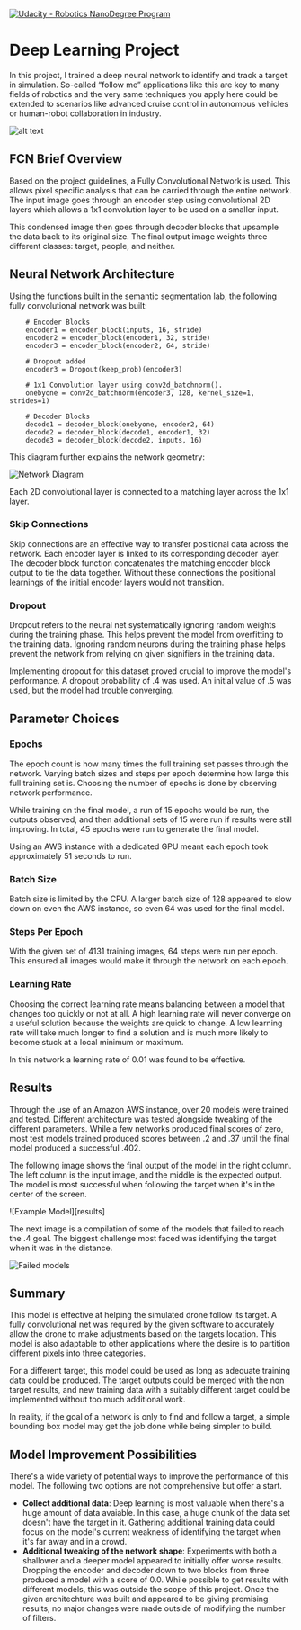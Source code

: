 [![Udacity - Robotics NanoDegree Program](https://s3-us-west-1.amazonaws.com/udacity-robotics/Extra+Images/RoboND_flag.png)](https://www.udacity.com/robotics)

# Deep Learning Project #

In this project, I trained a deep neural network to identify and track a target in simulation. So-called “follow me” applications like this are key to many fields of robotics and the very same techniques you apply here could be extended to scenarios like advanced cruise control in autonomous vehicles or human-robot collaboration in industry.

[image_0]: ./docs/misc/sim_screenshot.png
[diagram]: ./data/figures/shape.png
[result]: ./data/figures/example_tuples.png
[failures]: ./data/figures/failed_nets.png

![alt text][image_0] 

## FCN Brief Overview
Based on the project guidelines, a Fully Convolutional Network is used. This allows pixel specific analysis that can be carried through the entire network. The input image goes through an encoder step using convolutional 2D layers which allows a 1x1 convolution layer to be used on a smaller input.

This condensed image then goes through decoder blocks that upsample the data back to its original size. The final output image weights three different classes: target, people, and neither. 

## Neural Network Architecture

Using the functions built in the semantic segmentation lab, the following fully convolutional network was built:

```
    # Encoder Blocks
    encoder1 = encoder_block(inputs, 16, stride)
    encoder2 = encoder_block(encoder1, 32, stride)
    encoder3 = encoder_block(encoder2, 64, stride)
    
    # Dropout added
    encoder3 = Dropout(keep_prob)(encoder3)

    # 1x1 Convolution layer using conv2d_batchnorm().
    onebyone = conv2d_batchnorm(encoder3, 128, kernel_size=1, strides=1)
    
    # Decoder Blocks
    decode1 = decoder_block(onebyone, encoder2, 64)
    decode2 = decoder_block(decode1, encoder1, 32)
    decode3 = decoder_block(decode2, inputs, 16)
```

This diagram further explains the network geometry:

![Network Diagram][diagram]

Each 2D convolutional layer is connected to a matching layer across the 1x1 layer.

### Skip Connections
Skip connections are an effective way to transfer positional data across the network. Each encoder layer is linked to its corresponding decoder layer. The decoder block function concatenates the matching encoder block output to tie the data together. Without these connections the positional learnings of the initial encoder layers would not transition.

### Dropout
Dropout refers to the neural net systematically ignoring random weights during the training phase. This helps prevent the model from overfitting to the training data. Ignoring random neurons during the training phase helps prevent the network from relying on given signifiers in the training data.

Implementing dropout for this dataset proved crucial to improve the model's performance. A dropout probability of .4 was used. An initial value of .5 was used, but the model had trouble converging.

## Parameter Choices

### Epochs
The epoch count is how many times the full training set passes through the network. Varying batch sizes and steps per epoch determine how large this full training set is. Choosing the number of epochs is done by observing network performance.

While training on the final model, a run of 15 epochs would be run, the outputs observed, and then additional sets of 15 were run if results were still improving. In total, 45 epochs were run to generate the final model.

Using an AWS instance with a dedicated GPU meant each epoch took approximately 51 seconds to run.

### Batch Size 
Batch size is limited by the CPU. A larger batch size of 128 appeared to slow down on even the AWS instance, so even 64 was used for the final model.

### Steps Per Epoch
With the given set of 4131 training images, 64 steps were run per epoch. This ensured all images would make it through the network on each epoch.

### Learning Rate
Choosing the correct learning rate means balancing between a model that changes too quickly or not at all. A high learning rate will never converge on a useful solution because the weights are quick to change. A low learning rate will take much longer to find a solution and is much more likely to become stuck at a local minimum or maximum.

In this network a learning rate of 0.01 was found to be effective.

## Results
Through the use of an Amazon AWS instance, over 20 models were trained and tested. Different architecture was tested alongside tweaking of the different parameters. While a few networks produced final scores of zero, most test models trained produced scores between .2 and .37 until the final model produced a successful .402.

The following image shows the final output of the model in the right column. The left column is the input image, and the middle is the expected output. The model is most successful when following the target when it's in the center of the screen.

![Example Model][results]

The next image is a compilation of some of the models that failed to reach the .4 goal. The biggest challenge most faced was identifying the target when it was in the distance.

![Failed models][failures]

## Summary
This model is effective at helping the simulated drone follow its target. A fully convolutional net was required by the given software to accurately allow the drone to make adjustments based on the targets location. This model is also adaptable to other applications where the desire is to partition different pixels into three categories.

For a different target, this model could be used as long as adequate training data could be produced. The target outputs could be merged with the non target results, and new training data with a suitably different target could be implemented without too much additional work.

In reality, if the goal of a network is only to find and follow a target, a simple bounding box model may get the job done while being simpler to build. 

## Model Improvement Possibilities
There's a wide variety of potential ways to improve the performance of this model. The following two options are not comprehensive but offer a start.

* **Collect additional data**: Deep learning is most valuable when there's a huge amount of data avaiable. In this case, a huge chunk of the data set doesn't have the target in it. Gathering additional training data could focus on the model's current weakness of identifying the target when it's far away and in a crowd.
* **Additional tweaking of the network shape**: Experiments with both a shallower and a deeper model appeared to initially offer worse results. Dropping the encoder and decoder down to two blocks from three produced a model with a score of 0.0. While possible to get results with different models, this was outside the scope of this project. Once the given architechture was built and appeared to be giving promising results, no major changes were made outside of modifying the number of filters.